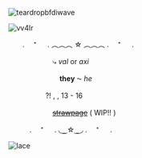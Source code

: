 ![teardropbfdiwave](https://github.com/user-attachments/assets/ecd183d0-5cc3-46a4-b691-b76ce30458e3)



<p align="left"> <img src="https://komarev.com/ghpvc/?username=vv4lr&label=ㅤcoolㅤpplㅤ&color=2cabf7&style=flat" alt="vv4lr" /> </p>



 　　. 　⁺ 　 . ︵︵︵ ☆ ︵︵︵ . 　⁺ 　 .
   
　　　　  　　⤷ *val* or *axi*
        
　　　　   　　　**they** ⁓ *he*　 
          
　　　　     　?! , ,  13  -  16　　
          
　　　　　　   ~~[strawpage](https://vv4lr.straw.page)~~ ( WIP!! )
         
 　　　. 　⁺ 　 . ◟ ͜    ͜   ☆   ͜    ͜  ◞ . 　⁺ 　 .

![lace](https://github.com/user-attachments/assets/962052ec-9e33-4dbc-882c-4a3b2df026f5)
